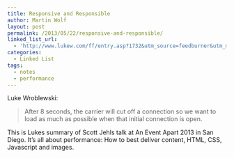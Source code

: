 ```yaml
---
title: Responsive and Responsible
author: Martin Wolf
layout: post
permalink: /2013/05/22/responsive-and-responsible/
linked_list_url:
  - 'http://www.lukew.com/ff/entry.asp?1732&utm_source=feedburner&utm_medium=feed&utm_campaign=Feed%3A+FunctioningForm+%28LukeW+Ideation+%2B+Design%29'
categories:
  - Linked List
tags:
  - notes
  - performance
---
```

<p class="linked-list-quote-author">
  Luke Wroblewski:
</p>

> After 8 seconds, the carrier will cut off a connection so we want to load as much as possible when that initial connection is open.

This is Lukes summary of Scott Jehls talk at An Event Apart 2013 in San Diego. It&#8217;s all about performance: How to best deliver content, HTML, CSS, Javascript and images.